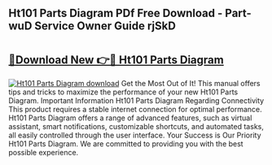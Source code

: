 ## Ht101 Parts Diagram PDf Free Download - Part-wuD Service Owner Guide rjSkD

# <h2><a href="http://dfkj90k.blite.top/?on=Ht101+Parts+Diagram">🔗Download New 👉🔴 Ht101 Parts Diagram</a></h2>

[![Ht101 Parts Diagram download](https://i.imgur.com/lujVjoI.png)](http://dfkj90k.blite.top/?on=Ht101+Parts+Diagram)
Get the Most Out of It! This manual offers tips and tricks to maximize the performance of your new Ht101 Parts Diagram. Important Information Ht101 Parts Diagram Regarding Connectivity This product requires a stable internet connection for optimal performance. Ht101 Parts Diagram offers a range of advanced features, such as virtual assistant, smart notifications, customizable shortcuts, and automated tasks, all easily controlled through the user interface. Your Success is Our Priority Ht101 Parts Diagram. We are committed to providing you with the best possible experience.
